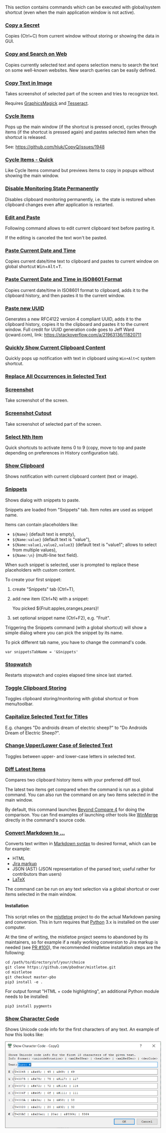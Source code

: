 This section contains commands which can be executed with global/system shortcut
(even when the main application window is not active).

### [Copy a Secret](copy-a-secret.ini)

Copies (Ctrl+C) from current window without storing or showing the data in GUI.

### [Copy and Search on Web](copy-and-search-on-web.ini)

Copies currently selected text and opens selection menu to search the text on
some well-known websites. New search queries can be easily defined.

### [Copy Text in Image](copy-text-in-image.ini)

Takes screenshot of selected part of the screen and tries to recognize text.

Requires [GraphicsMagick](http://www.graphicsmagick.org/download.html)
and [Tesseract](https://github.com/tesseract-ocr/tesseract/wiki/Downloads).

### [Cycle Items](cycle-items.ini)

Pops up the main window (if the shortcut is pressed once), cycles through items
(if the shortcut is pressed again) and pastes selected item when the shortcut
is released.

See: https://github.com/hluk/CopyQ/issues/1948

### [Cycle Items - Quick](quick-cycle-items.ini)

Like Cycle Items command but previews items to copy in popups without showing
the main window.

### [Disable Monitoring State Permanently](disable-clipboard-monitoring-state-permanently.ini)

Disables clipboard monitoring permanently, i.e. the state is restored when clipboard changes even after application is restarted.

### [Edit and Paste](edit-and-paste.ini)

Following command allows to edit current clipboard text before pasting it.

If the editing is canceled the text won't be pasted.

### [Paste Current Date and Time](paste-current-date-time.ini)

Copies current date/time text to clipboard and pastes to current window on global shortcut <kbd>Win</kbd>+<kbd>Alt</kbd>+<kbd>T</kbd>.

### [Paste Current Date and Time in ISO8601 Format](paste-current-date-time-in-iso-8601.ini)

Copies current date/time in ISO8601 format to clipboard, adds it to the clipboard history, and then pastes it to the current window.

### [Paste new UUID](paste-new-uuid.ini)

Generates a new RFC4122 version 4 compliant UUID, adds it to the clipboard history, copies it to the clipboard and pastes it to the current window.
Full credit for UUID generation code goes to Jeff Ward (jcward.com), link: https://stackoverflow.com/a/21963136/11820711

### [Quickly Show Current Clipboard Content](quickly-show-current-clipboard-content.ini)

Quickly pops up notification with text in clipboard using `Win+Alt+C` system shortcut.

### [Replace All Occurrences in Selected Text](replace-all-occurences-in-selected-text.ini)

### [Screenshot](screenshot.ini)

Take screenshot of the screen.

### [Screenshot Cutout](screenshot-cutout.ini)

Take screenshot of selected part of the screen.

### [Select Nth Item](select-nth-item.ini)

Quick shortcuts to activate items 0 to 9 (copy, move to top and paste depending
on preferences in History configuration tab).

### [Show Clipboard](show-clipboard.ini)

Shows notification with current clipboard content (text or image).

### [Snippets](snippets.ini)

Shows dialog with snippets to paste.

Snippets are loaded from "Snippets" tab. Item notes are used as snippet name.

Items can contain placeholders like:
- `${Name}` (default text is empty),
- `${Name:value}` (default text is "value"),
- `${Name:value1,value2,value3}` (default text is "value1"; allows to select from multiple values),
- `${Name:\n}` (multi-line text field).

When such snippet is selected, user is prompted to replace these placeholders with custom content.

To create your first snippet:

1. create "Snippets" tab (Ctrl+T),
2. add new item (Ctrl+N) with a snippet:

    You picked ${Fruit:apples,oranges,pears}!

3. set optional snippet name (Ctrl+F2), e.g. "Fruit".

Triggering the Snippets command (with a global shortcut) will show a simple
dialog where you can pick the snippet by its name.

To pick different tab name, you have to change the command's code.

    var snippetsTabName = '&Snippets'

### [Stopwatch](stopwatch.ini)

Restarts stopwatch and copies elapsed time since last started.

### [Toggle Clipboard Storing](toggle-clipboard-storing.ini)

Toggles clipboard storing/monitoring with global shortcut or from menu/toolbar.

### [Capitalize Selected Text for Titles](to-title-case.ini)

E.g. changes "Do androids dream of electric sheep?" to "Do Androids Dream of Electric Sheep?".

### [Change Upper/Lower Case of Selected Text](toggle-upper-lower-case-of-selected-text.ini)

Toggles between upper- and lower-case letters in selected text.

### [Diff Latest Items](diff-latest-items.ini)

Compares two clipboard history items with your preferred diff tool.

The latest two items get compared when the command is run as a global command.
You can also run the command on any two items selected in the main window.

By default, this command launches [Beyond Compare 4](https://www.scootersoftware.com/download.php)
for doing the comparison.
You can find examples of launching other tools like [WinMerge](https://winmerge.org/downloads) directly in the command's source code.

### [Convert Markdown to ...](convert-markdown.ini)

Converts text written in [Markdown syntax](https://daringfireball.net/projects/markdown/syntax)
to desired format, which can be for example:

* HTML
* [Jira markup](https://jira.atlassian.com/secure/WikiRendererHelpAction.jspa?section=all)
* JSON (AST) (JSON representation of the parsed text; useful rather for contributors than users)
* [LaTeX](https://en.wikipedia.org/wiki/LaTeX)

The command can be run on any text selection via a global shortcut or over items selected
in the main window.

#### Installation

This script relies on the [mistletoe](https://github.com/miyuchina/mistletoe) project to do the
actual Markdown parsing and conversion.
This in turn requires that [Python](https://www.python.org/downloads/) 3.x is installed on the user computer.

At the time of writing, the mistletoe project seems to abandoned by its maintainers, so for example
if a really working conversion to Jira markup is needed (see [PR #100](https://github.com/miyuchina/mistletoe/pull/100)),
the recommended mistletoe installation steps are the following:

    cd /path/to/directory/of/your/choice
    git clone https://github.com/pbodnar/mistletoe.git
    cd mistletoe
    git checkout master-pbo
    pip3 install -e .

For output format "HTML + code highlighting", an additional Python module needs to be installed:

    pip3 install pygments

### [Show Character Code](show-char-code.ini)

Shows Unicode code info for the first characters of any text. An example of how this looks like:

![Show Character Code Dialog](images/cmd_show-char-code.png)
